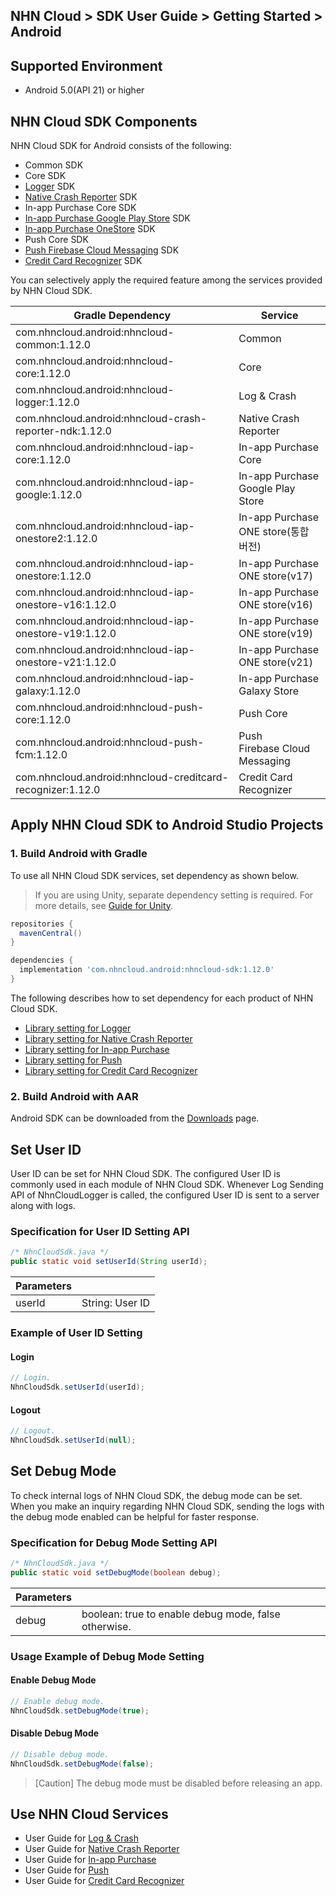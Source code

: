 ## NHN Cloud > SDK User Guide > Getting Started > Android

## Supported Environment

* Android 5.0(API 21) or higher

## NHN Cloud SDK Components

NHN Cloud SDK for Android consists of the following:

* Common SDK
* Core SDK
* [Logger](./log-collector-android) SDK
* [Native Crash Reporter](./log-collector-ndk) SDK
* In-app Purchase Core SDK
* [In-app Purchase Google Play Store](./iap-android) SDK
* [In-app Purchase OneStore](./iap-android) SDK
* Push Core SDK
* [Push Firebase Cloud Messaging](./push-android) SDK
* [Credit Card Recognizer](./creditcard-recognizer-android) SDK

You can selectively apply the required feature among the services provided by NHN Cloud SDK.

| Gradle Dependency                           | Service           |
| ------------------------------------------- | ----------------- |
| com.nhncloud.android:nhncloud-common:1.12.0       | Common      |
| com.nhncloud.android:nhncloud-core:1.12.0         | Core        |
| com.nhncloud.android:nhncloud-logger:1.12.0       | Log & Crash |
| com.nhncloud.android:nhncloud-crash-reporter-ndk:1.12.0       | Native Crash Reporter |
| com.nhncloud.android:nhncloud-iap-core:1.12.0     | In-app Purchase Core |
| com.nhncloud.android:nhncloud-iap-google:1.12.0   | In-app Purchase <br>Google Play Store |
| com.nhncloud.android:nhncloud-iap-onestore2:1.12.0 | In-app Purchase <br>ONE store(통합 버전) |
| com.nhncloud.android:nhncloud-iap-onestore:1.12.0 | In-app Purchase <br>ONE store(v17) |
| com.nhncloud.android:nhncloud-iap-onestore-v16:1.12.0 | In-app Purchase <br>ONE store(v16) |
| com.nhncloud.android:nhncloud-iap-onestore-v19:1.12.0 | In-app Purchase <br>ONE store(v19) |
| com.nhncloud.android:nhncloud-iap-onestore-v21:1.12.0 | In-app Purchase <br>ONE store(v21) |
| com.nhncloud.android:nhncloud-iap-galaxy:1.12.0 | In-app Purchase <br>Galaxy Store |
| com.nhncloud.android:nhncloud-push-core:1.12.0    | Push Core   |
| com.nhncloud.android:nhncloud-push-fcm:1.12.0    | Push <br>Firebase Cloud Messaging |
| com.nhncloud.android:nhncloud-creditcard-recognizer:1.12.0    | Credit Card Recognizer |

## Apply NHN Cloud SDK to Android Studio Projects

### 1. Build Android with Gradle

To use all NHN Cloud SDK services, set dependency as shown below.

> If you are using Unity, separate dependency setting is required.
> For more details, see [Guide for Unity](./getting-started-unity/#android).

```groovy
repositories {
  mavenCentral()
}

dependencies {
  implementation 'com.nhncloud.android:nhncloud-sdk:1.12.0'
}
```

The following describes how to set dependency for each product of NHN Cloud SDK.

- [Library setting for Logger](./log-collector-android/#_1)
- [Library setting for Native Crash Reporter](./log-collector-ndk/#_1)
- [Library setting for In-app Purchase](./iap-android/#_2)
- [Library setting for Push](./push-android/#_2)
- [Library setting for Credit Card Recognizer](./creditcard-recognizer-android/#_1)

### 2. Build Android with AAR

Android SDK can be downloaded from the [Downloads](../../../Download/#toast-sdk) page.

## Set User ID

User ID can be set for NHN Cloud SDK.
The configured User ID is commonly used in each module of NHN Cloud SDK.
Whenever Log Sending API of NhnCloudLogger is called, the configured User ID is sent to a server along with logs.

### Specification for User ID Setting API

```java
/* NhnCloudSdk.java */
public static void setUserId(String userId);
```

| Parameters | |
| -- | -- |
| userId | String: User ID|

### Example of User ID Setting

#### Login

```java
// Login.
NhnCloudSdk.setUserId(userId);
```

#### Logout

```java
// Logout.
NhnCloudSdk.setUserId(null);
```

## Set Debug Mode

To check internal logs of NHN Cloud SDK, the debug mode can be set.
When you make an inquiry regarding NHN Cloud SDK, sending the logs with the debug mode enabled can be helpful for faster response.

### Specification for Debug Mode Setting API

```java
/* NhnCloudSdk.java */
public static void setDebugMode(boolean debug);
```

| Parameters | |
| -- | -- |
| debug | boolean: true to enable debug mode, false otherwise.|

### Usage Example of Debug Mode Setting

#### Enable Debug Mode

```java
// Enable debug mode.
NhnCloudSdk.setDebugMode(true);
```

#### Disable Debug Mode

```java
// Disable debug mode.
NhnCloudSdk.setDebugMode(false);
```

> [Caution] The debug mode must be disabled before releasing an app.

## Use NHN Cloud Services

* User Guide for [Log & Crash](./log-collector-android)
* User Guide for [Native Crash Reporter](./log-collector-ndk)
* User Guide for [In-app Purchase](./iap-android)
* User Guide for [Push](./push-android)
* User Guide for [Credit Card Recognizer](./creditcard-recognizer-android)
